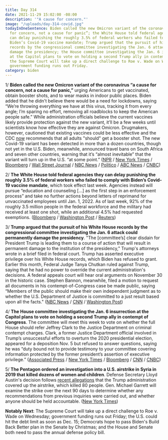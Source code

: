 ```yaml
---
title: Day 314
date: 2021-11-29 15:02:00 -08:00
description: '"A cause for concern."'
image: "/uploads/day-314-covid.jpg"
todayInOneSentence: Biden called the new Omicron variant of the coronavirus “a cause
  for concern, not a cause for panic”; the White House told federal agencies they
  can delay punishing the roughly 3.5% of federal workers who failed to comply with
  Biden’s Covid-19 vaccine mandate; Trump argued that the pursuit of his White House
  records by the congressional committee investigating the Jan. 6 attack could permanently
  damage the presidency; the House committee investigating the Jan. 6 insurrection
  at the Capitol plans to vote on holding a second Trump ally in contempt of Congress;
  the Supreme Court will take up a direct challenge to Roe v. Wade on Wednesday; and
  government funding runs out Friday.
category: biden
---
```


1/ **Biden called the new Omicron variant of the coronavirus “a cause for concern, not a cause for panic,”** urging Americans to get vaccinated, obtain booster shots, and to wear masks in indoor public places. Biden added that he didn't believe there would be a need for lockdowns, saying “We’re throwing everything we have at this virus, tracking it from every angle; I’m sparing no effort, removing all roadblocks to keep the American people safe.” While administration officials believe the current vaccines likely provide protection against the new variant, it’ll be a few weeks until scientists know how effective they are against Omicron. Drugmakers, however, cautioned that existing vaccines could be less effective and the CDC [now](https://www.wsj.com/articles/u-s-watches-for-omicron-as-covid-19-infections-remain-high-11638206760) recommends that all adults "should" get a booster shot. The new Covid-19 variant has been detected in more than a dozen countries, though not yet in the U.S. Biden, meanwhile, announced travel bans on South Africa and seven other countries, warning that it’s “almost inevitable” that the variant will turn up in the U.S. “at some point.” ([NPR](https://www.npr.org/2021/11/29/1059786378/biden-omicron-variant-coronavirus-concern-not-panic-travel-restrictions) / [New York Times](https://www.nytimes.com/2021/11/29/us/politics/biden-vaccines-omicron.html) / [Bloomberg](https://www.bloomberg.com/news/articles/2021-11-29/biden-cautions-against-panic-over-omicron-urges-boosters?sref=MIBMEEoj) / [Wall Street Journal](https://www.wsj.com/articles/omicron-variant-has-covid-19-vaccine-makers-preparing-for-worst-case-11638209132) / [NBC News](https://www.nbcnews.com/politics/white-house/biden-urge-booster-shots-amid-growing-alarm-over-omicron-variant-n1284935) / [Politico](https://www.politico.com/news/2021/11/29/biden-omicron-523449) / [ABC News](https://abcnews.go.com/Health/live-updates/coronavirus/?id=81441585#81453484) / [CNBC](https://www.cnbc.com/2021/11/29/biden-says-he-doesnt-expect-more-travel-restrictions-or-lockdowns-as-omicron-covid-variant-spreads.html))

2/ **The White House told federal agencies they can delay punishing the roughly 3.5% of federal workers who failed to comply with Biden’s Covid-19 vaccine mandate**, which took effect last week. Agencies instead will pursue “education and counseling \[...\] as the first step in an enforcement process” and take no further actions beyond letters of reprimand for unvaccinated employees until Jan. 1, 2022. As of last week, 92% of the roughly 3.5 million people in the federal workforce and the military had received at least one shot, while an additional 4.5% had requested exemptions. ([Bloomberg](https://www.bloomberg.com/news/articles/2021-11-29/white-house-discourages-firing-unvaccinated-workers-before-2022?sref=MIBMEEoj) / [Washington Post](https://www.washingtonpost.com/politics/2021/11/29/federal-vaccine-holdouts-discipline-delayed-white-house/) / [Reuters](https://www.reuters.com/world/us/white-house-says-us-agencies-can-delay-punishing-unvaccinated-federal-workers-2021-11-29/))

3/ **Trump argued that the pursuit of his White House records by the congressional committee investigating the Jan. 6 attack could permanently damage the presidency**. "The \[committee’s\] clear disdain for President Trump is leading them to a course of action that will result in permanent damage to the institution of the presidency," Trump's attorneys wrote in a brief filed in federal court. Trump has asserted executive privilege over his White House records, which Biden has refused to grant. Earlier this month, Federal Judge Tanya Chutkan ruled against Trump, saying that he had no power to override the current administration's decisions. A federal appeals court will hear oral arguments on November 30 in the historic case. Stephen Bannon, meanwhile, filed a motion to request all documents in his contempt-of-Congress case be made public, saying “Members of the public should make their own independent judgment as to whether the U.S. Department of Justice is committed to a just result based upon all the facts." ([NBC News](https://www.nbcnews.com/politics/donald-trump/trump-argues-jan-6-panel-s-pursuit-his-records-could-n1284604) / [CNN](https://www.cnn.com/2021/11/24/politics/donald-trump-january-6-committee-argument/index.html) / [Washington Post](https://www.washingtonpost.com/politics/stephen-k-bannons-lawyers-file-opposition-to-keeping-documents-from-being-released/2021/11/25/29889174-4e3e-11ec-b73b-a00d6e559a6e_story.html))

4/ **The House committee investigating the Jan. 6 insurrection at the Capitol plans to vote on holding a second Trump ally in contempt of Congress**. The committee will meet this week to vote on whether the full House should refer Jeffrey Clark to the Justice Department on criminal contempt charges. Clark, a former Justice Department official involved in Trump’s unsuccessful efforts to overturn the 2020 presidential election, appeared for a deposition Nov. 5 but refused to answer questions, saying he was “duty bound not to provide testimony to your committee covering information protected by the former president’s assertion of executive privilege.” ([Associated Press](https://apnews.com/article/steve-bannon-donald-trump-joe-biden-capitol-siege-mark-meadows-cc6df1ed62e65dbee680206527653553) / [New York Times](https://www.nytimes.com/2021/11/29/us/politics/jeffrey-clark-capitol-riot.html) / [Bloomberg](https://www.bloomberg.com/news/articles/2021-11-29/ex-justice-official-targeted-for-contempt-action-in-jan-6-probe?sref=MIBMEEoj) / [CNN](https://www.cnn.com/2021/11/29/politics/jeffrey-clark-criminal-contempt-of-congress-referral/index.html) / [CNBC](https://www.cnbc.com/2021/11/29/jan-6-capitol-riot-probe-criminal-contempt-vote-set-for-ex-trump-doj-official-jeffrey-clark.html))

5/ **The Pentagon ordered an investigation into a U.S. airstrike in Syria in 2019 that killed dozens of women and children**. Defense Secretary Lloyd Austin's decision follows [recent allegations](https://whatthefuckjusthappenedtoday.com/2021/11/15/day-300/#4-the-trump-administration-covered-u) that the Trump administration covered up the airstrike, which killed 80 people. Gen. Michael Garrett will examine the strike over the next 90 days to determine whether any recommendations from previous inquiries were carried out, and whether anyone should be held accountable. ([New York Times](https://www.nytimes.com/2021/11/29/us/politics/pentagon-airstrike-syria.html))

**Notably Next**: The Supreme Court will take up a direct challenge to Roe v. Wade on Wednesday; government funding runs out Friday; the U.S. could hit the debt limit as soon as Dec. 15; Democrats hope to pass Biden's Build Back Better plan in the Senate by Christmas; and the House and Senate both need to pass the annual defense policy bill.